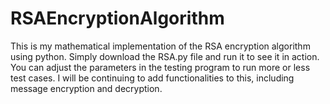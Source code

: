 ﻿# RSAEncryptionAlgorithm
This is my mathematical implementation of the RSA encryption algorithm using python.
Simply download the RSA.py file and run it to see it in action. You can adjust the parameters in the testing program to run more or less test cases.
I will be continuing to add functionalities to this, including message encryption and decryption. 
